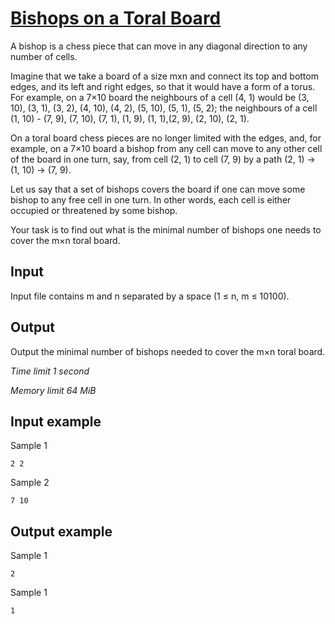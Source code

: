 # [Bishops on a Toral Board](https://www.e-olymp.com/en/contests/8903/problems/76958)

A bishop is a chess piece that can move in any diagonal direction to any number of cells.

Imagine that we take a board of a size mхn and connect its top and bottom edges, and its left and right edges, so that it would have a form of a torus. For example, on a 7×10 board the neighbours of a cell (4, 1) would be (3, 10), (3, 1), (3, 2), (4, 10), (4, 2), (5, 10), (5, 1), (5, 2); the neighbours of a cell (1, 10) - (7, 9), (7, 10), (7, 1), (1, 9), (1, 1),(2, 9), (2, 10), (2, 1).

On a toral board chess pieces are no longer limited with the edges, and, for example, on a 7×10 board a bishop from any cell can move to any other cell of the board in one turn, say, from cell (2, 1) to cell (7, 9) by a path (2, 1) → (1, 10) → (7, 9).

Let us say that a set of bishops covers the board if one can move some bishop to any free cell in one turn. In other words, each cell is either occupied or threatened by some bishop.

Your task is to find out what is the minimal number of bishops one needs to cover the m×n toral board.

## Input

Input file contains m and n separated by a space (1 ≤ n, m ≤ 10100).

## Output

Output the minimal number of bishops needed to cover the m×n toral board.

_Time limit 1 second_

_Memory limit 64 MiB_

## Input example

Sample 1
```
2 2
```

Sample 2
```
7 10
```

## Output example

Sample 1
```
2
```

Sample 1
```
1
```